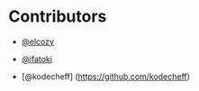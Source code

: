 # Contributors
-  [@elcozy](https://github.com/elcozy)

-  [@ifatoki](https://github.com/ifatoki)

-  [@kodecheff] (https://github.com/kodecheff)
